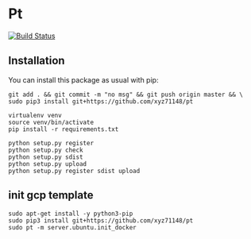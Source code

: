 Pt
==============

[![Build Status](https://travis-ci.org/xyz71148/pt.png?branch=master)](https://travis-ci.org/xyz71148/pt)



Installation
------------


You can install this package as usual with pip:

    
    git add . && git commit -m "no msg" && git push origin master && \
    sudo pip3 install git+https://github.com/xyz71148/pt
    
    virtualenv venv
    source venv/bin/activate
    pip install -r requirements.txt
    
    python setup.py register
    python setup.py check
    python setup.py sdist
    python setup.py upload
    python setup.py register sdist upload

## init gcp template

    sudo apt-get install -y python3-pip
    sudo pip3 install git+https://github.com/xyz71148/pt
    sudo pt -m server.ubuntu.init_docker